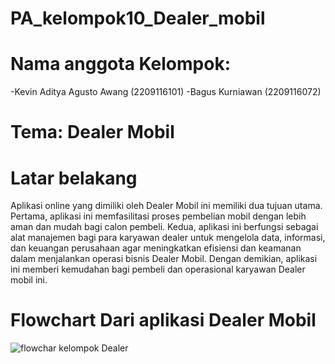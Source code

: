 # PA_kelompok10_Dealer_mobil

# Nama anggota Kelompok:
-Kevin Aditya Agusto Awang (2209116101)
-Bagus Kurniawan           (2209116072)

# Tema: Dealer Mobil

# Latar belakang
Aplikasi online yang dimiliki oleh Dealer Mobil ini memiliki dua tujuan utama. Pertama, aplikasi ini memfasilitasi proses pembelian mobil dengan lebih aman dan mudah bagi calon pembeli. Kedua, aplikasi ini berfungsi sebagai alat manajemen bagi para karyawan dealer untuk mengelola data, informasi, dan keuangan perusahaan agar meningkatkan efisiensi dan keamanan dalam menjalankan operasi bisnis Dealer Mobil. Dengan demikian, aplikasi ini memberi kemudahan bagi pembeli dan operasional karyawan Dealer mobil ini.

# Flowchart Dari aplikasi Dealer Mobil
![flowchar kelompok Dealer](https://github.com/KevinAdityaA/PA_kelompok10_Dealer_mobil/assets/126884174/a00eb573-3038-4c53-81df-4c1194fd6302)


